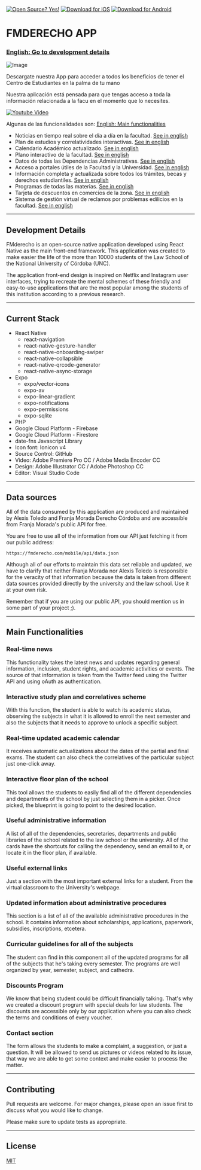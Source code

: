 [![Open Source? Yes!](https://badgen.net/badge/Open%20Source%20%3F/Yes%21/blue?icon=github)](https://github.com/alexisjtoledo/fmderecho)
[![Download for iOS](https://img.shields.io/badge/Descargar-iOS-323C42.svg)](#)
[![Download for Android](https://img.shields.io/badge/Descargar-Android-A4C744.svg)](https://play.google.com/store/apps/details?id=com.fmderecho.fmapp)

# FMDERECHO APP
### [English: Go to development details](#development-details)

![Image](https://fmderecho.com/mobile/img/main-readme-img.png)

Descargate nuestra App para acceder a todos los beneficios de tener el Centro de Estudiantes en la palma de tu mano

Nuestra aplicación está pensada para que tengas acceso a toda la información relacionada a la facu en el momento que lo necesites.

[![Youtube Video](https://fmderecho.com/mobile/img/video-preview.png)](https://www.youtube.com/watch?v=PaNxM35Pgm8)

Algunas de las funcionalidades son:
[English: Main functionalities](#main-functionalities)

- Noticias en tiempo real sobre el día a día en la facultad. [See in english](#real-time-news)
- Plan de estudios y correlatividades interactivas. [See in english](#interactive-study-plan-and-correlatives-scheme)
- Calendario Académico actualizado. [See in english](#real-time-updated-academic-calendar)
- Plano interactivo de la facultad. [See in english](#interactive-floor-plan-of-the-school)
- Datos de todas las Dependencias Administrativas. [See in english](#useful-administrative-information)
- Acceso a portales útiles de la Facultad y la Universidad. [See in english](#useful-external-links)
- Información completa y actualizada sobre todos los trámites, becas y derechos estudiantiles. [See in english](#updated-information-about-administrative-procedures)
- Programas de todas las materias. [See in english](#curricular-guidelines-for-all-of-the-subjects)
- Tarjeta de descuentos en comercios de la zona. [See in english](#discounts-program)
- Sistema de gestión virtual de reclamos por problemas edilicios en la facultad. [See in english](#contact-section)

---
## Development Details

FMderecho is an open-source native application developed using React Native as the main front-end framework. This application was created to make easier the life of the more than 10000 students of the Law School of the National University of Córdoba (UNC).

The application front-end design is inspired on Netflix and Instagram user interfaces, trying to recreate the mental schemes of these friendly and easy-to-use applications that are the most popular among the students of this institution according to a previous research.

---
## Current Stack

* React Native
  * react-navigation
  * react-native-gesture-handler
  * react-native-onboarding-swiper
  * react-native-collapsible
  * react-native-qrcode-generator
  * react-native-async-storage
* Expo
  * expo/vector-icons
  * expo-av
  * expo-linear-gradient
  * expo-notifications
  * expo-permissions
  * expo-sqlite
* PHP
* Google Cloud Platform - Firebase
* Google Cloud Platform - Firestore
* date-fns Javascript Library
* Icon font: Ionicon v4
* Source Control: GitHub
* Video: Adobe Premiere Pro CC / Adobe Media Encoder CC
* Design: Adobe Illustrator CC / Adobe Photoshop CC
* Editor: Visual Studio Code

---
## Data sources

All of the data consumed by this application are produced and maintained by Alexis Toledo and Franja Morada Derecho Córdoba and are accessible from Franja Morada's public API for free.

You are free to use all of the information from our API just fetching it from our public address:

```
https://fmderecho.com/mobile/api/data.json
```

Although all of our efforts to maintain this data set reliable and updated, we have to clarify that neither Franja Morada nor Alexis Toledo is responsible for the veracity of that information because the data is taken from different data sources provided directly by the university and the law school. Use it at your own risk.

Remember that if you are using our public API, you should mention us in some part of your project ;).

---
## Main Functionalities

### **Real-time news**

This functionality takes the latest news and updates regarding general information, inclusion, student rights, and academic activities or events. The source of that information is taken from the Twitter feed using the Twitter API and using oAuth as authentication.

### **Interactive study plan and correlatives scheme**

With this function, the student is able to watch its academic status, observing the subjects in what it is allowed to enroll the next semester and also the subjects that it needs to approve to unlock a specific subject.

### **Real-time updated academic calendar**

It receives automatic actualizations about the dates of the partial and final exams. The student can also check the correlatives of the particular subject just one-click away.

### **Interactive floor plan of the school**

This tool allows the students to easily find all of the different dependencies and departments of the school by just selecting them in a picker. Once picked, the blueprint is going to point to the desired location.

### **Useful administrative information**

A list of all of the dependencies, secretaries, departments and public libraries of the school related to the law school or the university. All of the cards have the shortcuts for calling the dependency, send an email to it, or locate it in the floor plan, if available.

### **Useful external links**

Just a section with the most important external links for a student. From the virtual classroom to the University's webpage.

### **Updated information about administrative procedures**

This section is a list of all of the available administrative procedures in the school. It contains information about scholarships, applications, paperwork, subsidies, inscriptions, etcetera.

### **Curricular guidelines for all of the subjects**

The student can find in this component all of the updated programs for all of the subjects that he's taking every semester. The programs are well organized by year, semester, subject, and cathedra.

### **Discounts Program**

We know that being student could be difficult financially talking. That's why we created a discount program with special deals for law students. The discounts are accessible only by our application where you can also check the terms and conditions of every voucher.

### **Contact section**

The form allows the students to make a complaint, a suggestion, or just a question. It will be allowed to send us pictures or videos related to its issue, that way we are able to get some context and make easier to process the matter.


---
## Contributing

Pull requests are welcome. For major changes, please open an issue first to discuss what you would like to change.

Please make sure to update tests as appropriate.

---
## License

[MIT](https://choosealicense.com/licenses/mit/)